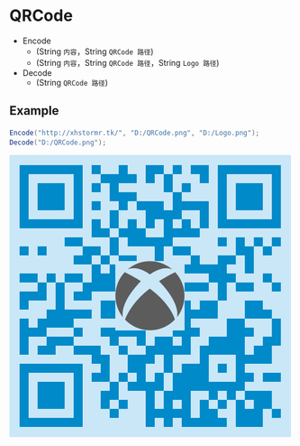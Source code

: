 # QRCode

* Encode
  * (String `内容`，String `QRCode 路径`)
  * (String `内容`，String `QRCode 路径`，String `Logo 路径`)
* Decode
  * (String `QRCode 路径`)

## Example

```java
Encode("http://xhstormr.tk/", "D:/QRCode.png", "D:/Logo.png");
Decode("D:/QRCode.png");
```

![](/assets/QRCode.png)
